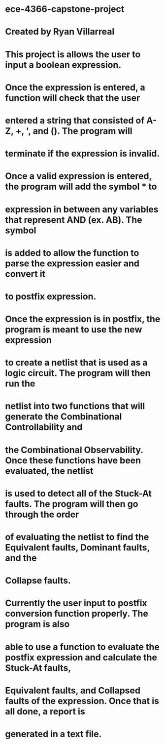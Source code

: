 # ece-4366-capstone-project
# Created by Ryan Villarreal

# This project is allows the user to input a boolean expression.
# Once the expression is entered, a function will check that the user
# entered a string that consisted of A-Z, +, ', and (). The program will
# terminate if the expression is invalid.
#
# Once a valid expression is entered, the program will add the symbol * to
# expression in between any variables that represent AND (ex. AB). The symbol
# is added to allow the function to parse the expression easier and convert it
# to postfix expression.
#
# Once the expression is in postfix, the program is meant to use the new expression
# to create a netlist that is used as a logic circuit. The program will then run the
# netlist into two functions that will generate the Combinational Controllability and
# the Combinational Observability. Once these functions have been evaluated, the netlist
# is used to detect all of the Stuck-At faults. The program will then go through the order
# of evaluating the netlist to find the Equivalent faults, Dominant faults, and the
# Collapse faults.
#
# Currently the user input to postfix conversion function properly. The program is also
# able to use a function to evaluate the postfix expression and calculate the Stuck-At faults,
# Equivalent faults, and Collapsed faults of the expression. Once that is all done, a report is
# generated in a text file.